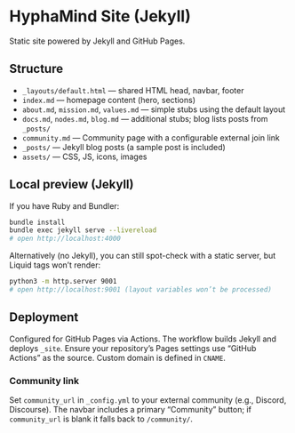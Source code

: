 # HyphaMind Site (Jekyll)

Static site powered by Jekyll and GitHub Pages.

## Structure

- `_layouts/default.html` — shared HTML head, navbar, footer
- `index.md` — homepage content (hero, sections)
- `about.md`, `mission.md`, `values.md` — simple stubs using the default layout
- `docs.md`, `nodes.md`, `blog.md` — additional stubs; blog lists posts from `_posts/`
- `community.md` — Community page with a configurable external join link
- `_posts/` — Jekyll blog posts (a sample post is included)
- `assets/` — CSS, JS, icons, images

## Local preview (Jekyll)

If you have Ruby and Bundler:

```bash
bundle install
bundle exec jekyll serve --livereload
# open http://localhost:4000
```

Alternatively (no Jekyll), you can still spot-check with a static server, but Liquid tags won’t render:

```bash
python3 -m http.server 9001
# open http://localhost:9001 (layout variables won’t be processed)
```

## Deployment

Configured for GitHub Pages via Actions. The workflow builds Jekyll and deploys `_site`.
Ensure your repository’s Pages settings use “GitHub Actions” as the source.
Custom domain is defined in `CNAME`.

### Community link
Set `community_url` in `_config.yml` to your external community (e.g., Discord, Discourse). The navbar includes a primary “Community” button; if `community_url` is blank it falls back to `/community/`.
